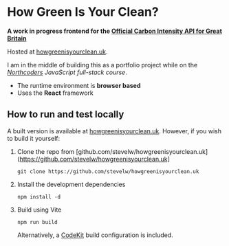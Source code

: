 # How Green Is Your Clean?

**A work in progress frontend for the [Official Carbon Intensity API for Great Britain](https://carbonintensity.org.uk)**

Hosted at [howgreenisyourclean.uk](https://howgreenisyourclean.uk).

I am in the middle of building this as a portfolio project while on the _[Northcoders](https://northcoders.com) JavaScript full-stack course_.

- The runtime environment is **browser based**
- Uses the **React** framework

## How to run and test locally

A built version is available at [howgreenisyourclean.uk](https://howgreenisyourclean.uk). However, if you wish to build it yourself:

1. Clone the repo from [github.com/stevelw/howgreenisyourclean.uk](https://github.com/stevelw/howgreenisyourclean.uk]

    `git clone https://github.com/stevelw/howgreenisyourclean.uk`

2. Install the development dependencies

    `npm install -d`

3. Build using Vite

    `npm run build`

    Alternatively, a [CodeKit](https://codekitapp.com) build configuration is included.
    